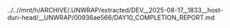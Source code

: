 ../..//mnt/h/ARCHIVE/.UNWRAP/extracted/DEV__2025-08-17__1833__host-duri-head/__UNWRAP/00936ae566/DAY10_COMPLETION_REPORT.md